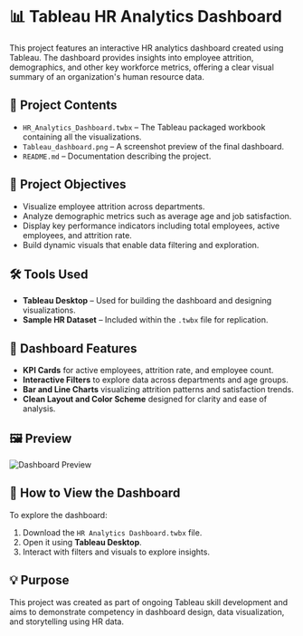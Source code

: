 # 📊 Tableau HR Analytics Dashboard

This project features an interactive HR analytics dashboard created using Tableau. The dashboard provides insights into employee attrition, demographics, and other key workforce metrics, offering a clear visual summary of an organization's human resource data.

## 📁 Project Contents

- `HR_Analytics_Dashboard.twbx` – The Tableau packaged workbook containing all the visualizations.
- `Tableau_dashboard.png` – A screenshot preview of the final dashboard.
- `README.md` – Documentation describing the project.

## 🎯 Project Objectives

- Visualize employee attrition across departments.
- Analyze demographic metrics such as average age and job satisfaction.
- Display key performance indicators including total employees, active employees, and attrition rate.
- Build dynamic visuals that enable data filtering and exploration.

## 🛠️ Tools Used

- **Tableau Desktop** – Used for building the dashboard and designing visualizations.
- **Sample HR Dataset** – Included within the `.twbx` file for replication.

## 🌟 Dashboard Features

- **KPI Cards** for active employees, attrition rate, and employee count.
- **Interactive Filters** to explore data across departments and age groups.
- **Bar and Line Charts** visualizing attrition patterns and satisfaction trends.
- **Clean Layout and Color Scheme** designed for clarity and ease of analysis.

## 🖼️ Preview

![Dashboard Preview](dashboard.png)

## 🚀 How to View the Dashboard

To explore the dashboard:

1. Download the `HR Analytics Dashboard.twbx` file.
2. Open it using **Tableau Desktop**.
3. Interact with filters and visuals to explore insights.

## 💡 Purpose

This project was created as part of ongoing Tableau skill development and aims to demonstrate competency in dashboard design, data visualization, and storytelling using HR data.

